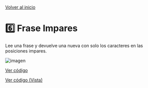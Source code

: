 [Volver al inicio](https://github.com/LoganNDE/Ejercicios-PHP/tree/main/2-Ejercicios/#readme)
# 6️⃣ Frase Impares

Lee una frase y devuelve una nueva con solo los caracteres en las posiciones impares.

![imagen](https://github.com/user-attachments/assets/0fd62b64-f1dd-4f8b-bc6c-c1601240e149)

[Ver código](https://github.com/LoganNDE/Ejercicios-PHP/tree/main/2-Ejercicios/FraseImpares/fraseImpar.php)

[Ver código (Vista)](https://github.com/LoganNDE/Ejercicios-PHP/tree/main/2-Ejercicios/FraseImpares/fraseImpar_view.php)
